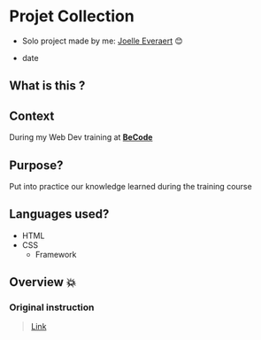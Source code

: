 # Projet Collection


* Solo project made by me: [Joelle Everaert](https://github.com/Joelle-Everaert) :blush:

* date

## What is this ?




## Context  

During my Web Dev training at **[BeCode](https://becode.org)**


## Purpose?
Put into practice our knowledge learned during the training course


## Languages used?
* HTML
* CSS
    * Framework


## Overview :collision:

<!-- [![little overview](Overview.png)](https://joelle-everaert.github.io/Turlututu/)  -->


### Original instruction

> [Link](https://github.com/becodeorg/bxl-hopper-1-25/tree/master/The%20Field/5.leaving_the_field)










